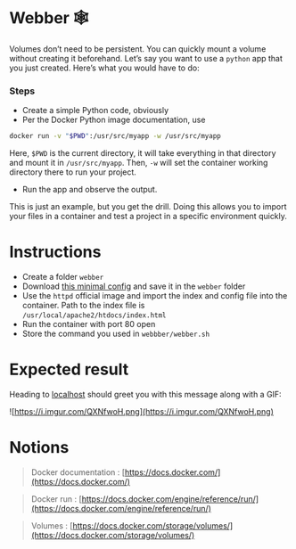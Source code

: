 # Webber 🕸️

Volumes don’t need to be persistent. You can quickly mount a volume without creating it beforehand. Let’s say you want to use a `python` app that you just created. Here’s what you would have to do:

### Steps

- Create a simple Python code, obviously
- Per the Docker Python image documentation, use

```bash
docker run -v "$PWD":/usr/src/myapp -w /usr/src/myapp
```

Here, `$PWD` is the current directory, it will take everything in that directory and mount it in `/usr/src/myapp`. Then, `-w` will set the container working directory there to run your project.

- Run the app and observe the output.

This is just an example, but you get the drill. Doing this allows you to import your files in a container and test a project in a specific environment quickly.

# Instructions

- Create a folder `webber`
- Download [this minimal config](https://raw.githubusercontent.com/Deytron/files/main/index.html) and save it in the `webber` folder
- Use the `httpd` official image and import the index and config file into the container. Path to the index file is `/usr/local/apache2/htdocs/index.html`
- Run the container with port 80 open
- Store the command you used in `webbber/webber.sh`

# Expected result

Heading to [localhost](http://localhost) should greet you with this message along with a GIF:

![https://i.imgur.com/QXNfwoH.png](https://i.imgur.com/QXNfwoH.png)

# Notions

> Docker documentation : [https://docs.docker.com/](https://docs.docker.com/)

> Docker run : [https://docs.docker.com/engine/reference/run/](https://docs.docker.com/engine/reference/run/)

> Volumes : [https://docs.docker.com/storage/volumes/](https://docs.docker.com/storage/volumes/)
